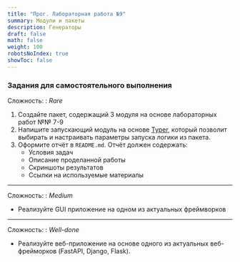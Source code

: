 ```yaml
---
title: "Прог. Лабораторная работа №9"
summary: Модули и пакеты
description: Генераторы
draft: false
math: false
weight: 100
robotsNoIndex: true
showToc: false
---
```


### Задания для самостоятельного выполнения

Сложность:
: *Rare*

1. Создайте пакет, содержащий 3 модуля на основе лабораторных работ №№ 7-9
2. Напишите запускающий модуль на основе [Typer](https://typer.tiangolo.com/), который позволит выбирать и настраивать параметры запуска логики из пакета.
3. Оформите отчёт в `README.md`. Отчёт должен содержать:
    * Условия задач
    * Описание проделанной работы
    * Скриншоты результатов
    * Ссылки на используемые материалы

---

Сложность:
: *Medium*  

* Реализуйте GUI приложение на одном из актуальных фреймворков

---

Сложность:
: *Well-done* 

* Реализуйте веб-приложение на основе одного из актуальных веб-фрейморков (FastAPI, Django, Flask).
